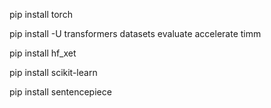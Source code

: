 pip install torch

pip install -U transformers datasets evaluate accelerate timm

pip install hf_xet

pip install scikit-learn

pip install sentencepiece

